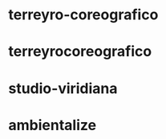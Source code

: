 # terreyro-coreografico

<!-- less-watch-compiler styles css -->
# terreyrocoreografico
# studio-viridiana
# ambientalize
